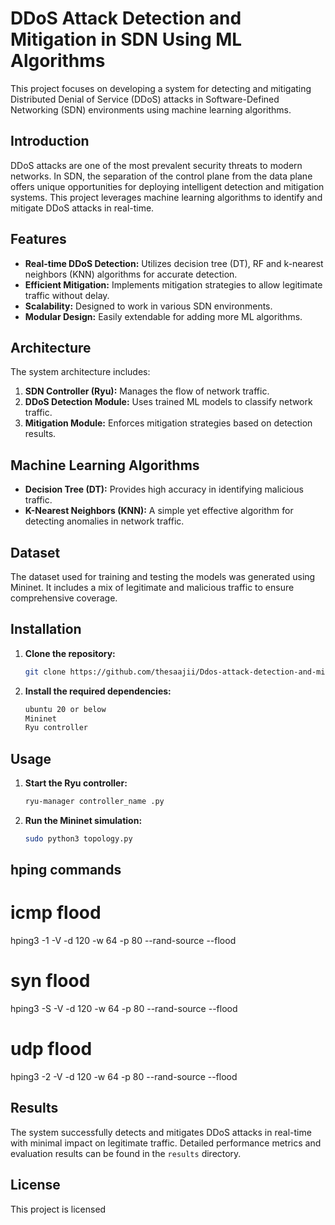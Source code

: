 
# DDoS Attack Detection and Mitigation in SDN Using ML Algorithms

This project focuses on developing a system for detecting and mitigating Distributed Denial of Service (DDoS) attacks in Software-Defined Networking (SDN) environments using machine learning algorithms.

## Introduction

DDoS attacks are one of the most prevalent security threats to modern networks. In SDN, the separation of the control plane from the data plane offers unique opportunities for deploying intelligent detection and mitigation systems. This project leverages machine learning algorithms to identify and mitigate DDoS attacks in real-time.

## Features

- **Real-time DDoS Detection:** Utilizes decision tree (DT), RF and k-nearest neighbors (KNN) algorithms for accurate detection.
- **Efficient Mitigation:** Implements mitigation strategies to allow legitimate traffic without delay.
- **Scalability:** Designed to work in various SDN environments.
- **Modular Design:** Easily extendable for adding more ML algorithms.

## Architecture

The system architecture includes:

1. **SDN Controller (Ryu):** Manages the flow of network traffic.
2. **DDoS Detection Module:** Uses trained ML models to classify network traffic.
3. **Mitigation Module:** Enforces mitigation strategies based on detection results.

## Machine Learning Algorithms

- **Decision Tree (DT):** Provides high accuracy in identifying malicious traffic.
- **K-Nearest Neighbors (KNN):** A simple yet effective algorithm for detecting anomalies in network traffic.

## Dataset

The dataset used for training and testing the models was generated using Mininet. It includes a mix of legitimate and malicious traffic to ensure comprehensive coverage.

## Installation

1. **Clone the repository:**
   ```bash
   git clone https://github.com/thesaajii/Ddos-attack-detection-and-mitigation-using-ML.git
   ```
2. **Install the required dependencies:**
   ```bash
   ubuntu 20 or below
   Mininet
   Ryu controller
   
   ```

## Usage

1. **Start the Ryu controller:**
   ```bash
   ryu-manager controller_name .py
   ```
2. **Run the Mininet simulation:**
   ```bash
   sudo python3 topology.py
   ```
## hping commands
# icmp flood
hping3 -1 -V -d 120 -w 64 -p 80 --rand-source --flood
# syn flood
hping3 -S -V -d 120 -w 64 -p 80 --rand-source --flood
# udp flood
hping3 -2 -V -d 120 -w 64 -p 80 --rand-source --flood

## Results

The system successfully detects and mitigates DDoS attacks in real-time with minimal impact on legitimate traffic. Detailed performance metrics and evaluation results can be found in the `results` directory.

## License

This project is licensed 
